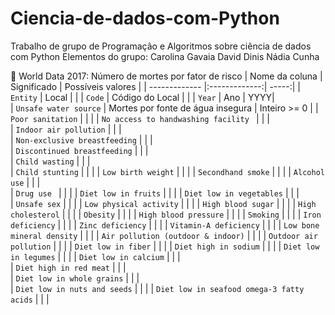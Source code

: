 # Ciencia-de-dados-com-Python
Trabalho de grupo de Programação e Algoritmos sobre ciência de dados com Python
Elementos do grupo:
Carolina Gavaia
David Dinis
Nádia Cunha



📝 World Data 2017: Número de mortes por fator de risco
| Nome da coluna        | Significado           | Possíveis valores  |
| ------------- |:-------------:| -----:|
| `Entity` | Local      |  |
| `Code` |    Código do Local     |  |
| `Year` |    Ano     | YYYY|         
| `Unsafe water source` |  Mortes por fonte de água insegura  |  Inteiro >= 0  |
| `Poor sanitation` | |         |
| `No access to handwashing facility ` | | |         
| `Indoor air pollution` | | |         
| `Non-exclusive breastfeeding` | | |         
| `Discontinued breastfeeding` | | |         
| `Child wasting` | |         |                                          
| `Child stunting` | |         |
| `Low birth weight` | |         |
| `Secondhand smoke` | |         |
| `Alcohol use` |  |         |                      
| `Drug use ` | |         |
| `Diet low in fruits` | |         |
| `Diet low in vegetables` |     |         |                                      
| `Unsafe sex` | |         |
| `Low physical activity` | |         |
| `High blood sugar` | |         |
| `High cholesterol` | |         |
| `Obesity` | |         |
| `High blood pressure` | |         |
| `Smoking` | |         |
| `Iron deficiency` | |         |
| `Zinc deficiency` | |         |
| `Vitamin-A deficiency` | |         |
| `Low bone mineral density` | |         |
| `Air pollution (outdoor & indoor)` | |         |
| `Outdoor air pollution` | |         |
| `Diet low in fiber` | |         |
| `Diet high in sodium` | |         |
| `Diet low in legumes` | |         |
| `Diet low in calcium` |   |         |                                                                      
| `Diet high in red meat` |       |         |                
| `Diet low in whole grains` |     |         |              
| `Diet low in nuts and seeds` |          |         |
| `Diet low in seafood omega-3 fatty acids` |     |         |                                       
                                                                                                           
